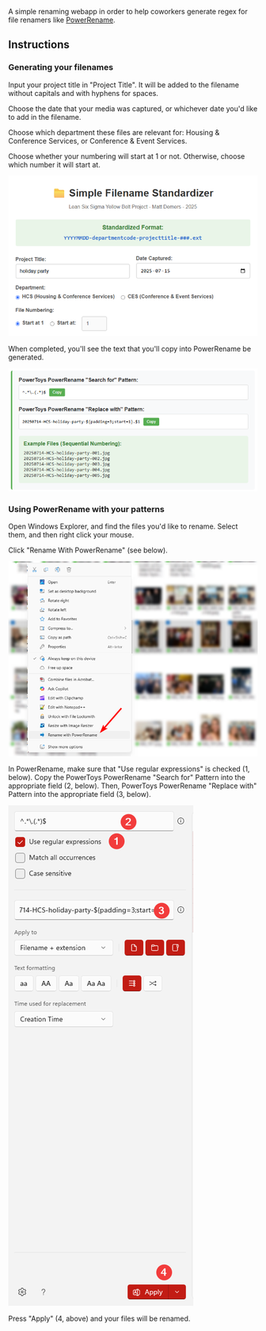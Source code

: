 A simple renaming webapp in order to help coworkers generate regex for file renamers like [PowerRename](https://learn.microsoft.com/en-us/windows/powertoys/powerrename).

## Instructions

### Generating your filenames

Input your project title in "Project Title". It will be added to the filename without capitals and with hyphens for spaces.

Choose the date that your media was captured, or whichever date you'd like to add in the filename.

Choose which department these files are relevant for: Housing & Conference Services, or Conference & Event Services.

Choose whether your numbering will start at 1 or not. Otherwise, choose which number it will start at.

![Completed sample usage](/images/step4_instructions.png)

When completed, you'll see the text that you'll copy into PowerRename be generated.

![PowerRename Instructions for Windows Explorer](/images/step7_instructions.png)

### Using PowerRename with your patterns

Open Windows Explorer, and find the files you'd like to rename. Select them, and then right click your mouse.

Click "Rename With PowerRename" (see below).

![PowerRename Instructions for Windows Explorer](/images/step6_instructions.png)

In PowerRename, make sure that "Use regular expressions" is checked (1, below). Copy the PowerToys PowerRename "Search for" Pattern into the appropriate field (2, below). Then, PowerToys PowerRename "Replace with" Pattern into the appropriate field (3, below). 

![PowerRename Instructions for Windows Explorer](/images/step8_instructions.png)

Press "Apply" (4, above) and your files will be renamed.
